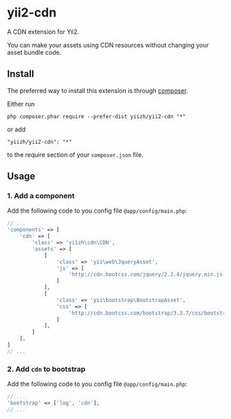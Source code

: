 # yii2-cdn
A CDN extension for Yii2.

You can make your assets using CDN resources without changing your asset bundle code.

## Install
The preferred way to install this extension is through [composer](http://getcomposer.org/download/).

Either run

```
php composer.phar require --prefer-dist yiizh/yii2-cdn "*"
```

or add

```
"yiizh/yii2-cdn": "*"
```

to the require section of your `composer.json` file.

## Usage

### 1. Add a component

Add the following code to you config file `@app/config/main.php`:

```php
// ...
'components' => [
    'cdn' => [
        'class' => 'yiizh\cdn\CDN',
        'assets' => [
            [
                'class' => 'yii\web\JqueryAsset',
                'js' => [
                    'http://cdn.bootcss.com/jquery/2.2.4/jquery.min.js'
                ]
            ],
            [
                'class' => 'yii\bootstrap\BootstrapAsset',
                'css' => [
                    'http://cdn.bootcss.com/bootstrap/3.3.7/css/bootstrap.min.css'
                ]
            ],
        ]
    ],
]
// ...
```

### 2. Add `cdn` to bootstrap

Add the following code to you config file `@app/config/main.php`:

```php
// ...
'bootstrap' => ['log', 'cdn'],
// ...
```